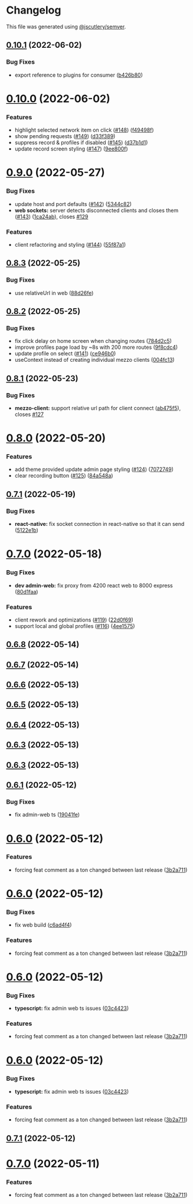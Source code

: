 # Changelog

This file was generated using [@jscutlery/semver](https://github.com/jscutlery/semver).

## [0.10.1](https://github.com/caribou-crew/mezzo/compare/v0.10.0...v0.10.1) (2022-06-02)

### Bug Fixes

- export reference to plugins for consumer ([b426b80](https://github.com/caribou-crew/mezzo/commit/b426b80507d4a7f2e3c3ed4ef92c45c7d6520c01))

# [0.10.0](https://github.com/caribou-crew/mezzo/compare/v0.9.0...v0.10.0) (2022-06-02)

### Features

- highlight selected network item on click ([#148](https://github.com/caribou-crew/mezzo/issues/148)) ([f49498f](https://github.com/caribou-crew/mezzo/commit/f49498feb43e7f8b2b33e447a1daed2b381c4a14))
- show pending requests ([#149](https://github.com/caribou-crew/mezzo/issues/149)) ([d33f389](https://github.com/caribou-crew/mezzo/commit/d33f389aaf2cd76c069cadf7c03c0dddb28f8c4c))
- suppress record & profiles if disabled ([#145](https://github.com/caribou-crew/mezzo/issues/145)) ([d37b1d1](https://github.com/caribou-crew/mezzo/commit/d37b1d1151c85253baaeec366cbf58f0d305b535))
- update record screen styling ([#147](https://github.com/caribou-crew/mezzo/issues/147)) ([9ee800f](https://github.com/caribou-crew/mezzo/commit/9ee800fbe327011113d180c5f7ef1b8834054b0c))

# [0.9.0](https://github.com/caribou-crew/mezzo/compare/v0.8.3...v0.9.0) (2022-05-27)

### Bug Fixes

- update host and port defaults ([#142](https://github.com/caribou-crew/mezzo/issues/142)) ([5344c82](https://github.com/caribou-crew/mezzo/commit/5344c82da23e04bd96415eb2065bb2d4c3ab3b16))
- **web sockets:** server detects disconnected clients and closes them ([#143](https://github.com/caribou-crew/mezzo/issues/143)) ([1ca24ab](https://github.com/caribou-crew/mezzo/commit/1ca24ab92205d9b940372ae23ff775bd6c77de38)), closes [#129](https://github.com/caribou-crew/mezzo/issues/129)

### Features

- client refactoring and styling ([#144](https://github.com/caribou-crew/mezzo/issues/144)) ([55f87a1](https://github.com/caribou-crew/mezzo/commit/55f87a19fc39d902cdec9de33fd0f30cd18ab9e9))

## [0.8.3](https://github.com/caribou-crew/mezzo/compare/v0.8.2...v0.8.3) (2022-05-25)

### Bug Fixes

- use relativeUrl in web ([88d26fe](https://github.com/caribou-crew/mezzo/commit/88d26fe8c673de3b688fc71b0f91782d4c2795c4))

## [0.8.2](https://github.com/caribou-crew/mezzo/compare/v0.8.1...v0.8.2) (2022-05-25)

### Bug Fixes

- fix click delay on home screen when changing routes ([784d2c5](https://github.com/caribou-crew/mezzo/commit/784d2c55d8f84e2394348e3e71320c622eb90157))
- improve profiles page load by ~8s with 200 more routes ([9f8cdc4](https://github.com/caribou-crew/mezzo/commit/9f8cdc49bb99cfbd73032a4504d4d525e756a1d3))
- update profile on select ([#141](https://github.com/caribou-crew/mezzo/issues/141)) ([ce946b0](https://github.com/caribou-crew/mezzo/commit/ce946b0776a98ef7b0c742a1a78e69db8785d453))
- useContext instead of creating individual mezzo clients ([004fc13](https://github.com/caribou-crew/mezzo/commit/004fc13eb98920bae3061967648244e15addca14))

## [0.8.1](https://github.com/caribou-crew/mezzo/compare/v0.8.0...v0.8.1) (2022-05-23)

### Bug Fixes

- **mezzo-client:** support relative url path for client connect ([ab475f5](https://github.com/caribou-crew/mezzo/commit/ab475f5887ee421f2efd5316d90c3317f5c366b1)), closes [#127](https://github.com/caribou-crew/mezzo/issues/127)

# [0.8.0](https://github.com/caribou-crew/mezzo/compare/v0.7.1...v0.8.0) (2022-05-20)

### Features

- add theme provided update admin page styling ([#124](https://github.com/caribou-crew/mezzo/issues/124)) ([7072749](https://github.com/caribou-crew/mezzo/commit/707274953af199a5d3a78e75ff9d971139c2b2a4))
- clear recording button ([#125](https://github.com/caribou-crew/mezzo/issues/125)) ([84a548a](https://github.com/caribou-crew/mezzo/commit/84a548add001657379b56152ef2a4300475d809c))

## [0.7.1](https://github.com/caribou-crew/mezzo/compare/v0.7.0...v0.7.1) (2022-05-19)

### Bug Fixes

- **react-native:** fix socket connection in react-native so that it can send ([5122e1b](https://github.com/caribou-crew/mezzo/commit/5122e1bb45135de44f30276673b449fa2771ab52))

# [0.7.0](https://github.com/caribou-crew/mezzo/compare/v0.6.8...v0.7.0) (2022-05-18)

### Bug Fixes

- **dev admin-web:** fix proxy from 4200 react web to 8000 express ([80d1faa](https://github.com/caribou-crew/mezzo/commit/80d1faa9c81bbfbb19761e1b9e4185d86e7bff21))

### Features

- client rework and optimizations ([#119](https://github.com/caribou-crew/mezzo/issues/119)) ([22d0f69](https://github.com/caribou-crew/mezzo/commit/22d0f6963e86ec7b47ffc7485fef34424e0b88d6))
- support local and global profiles ([#116](https://github.com/caribou-crew/mezzo/issues/116)) ([4ee1575](https://github.com/caribou-crew/mezzo/commit/4ee1575130b627cd6d2899569c2ceca5d69db8bc))

## [0.6.8](https://github.com/caribou-crew/mezzo/compare/v0.6.7...v0.6.8) (2022-05-14)

## [0.6.7](https://github.com/caribou-crew/mezzo/compare/v0.6.6...v0.6.7) (2022-05-14)

## [0.6.6](https://github.com/caribou-crew/mezzo/compare/v0.6.5...v0.6.6) (2022-05-13)

## [0.6.5](https://github.com/caribou-crew/mezzo/compare/v0.6.4...v0.6.5) (2022-05-13)

## [0.6.4](https://github.com/caribou-crew/mezzo/compare/v0.6.3...v0.6.4) (2022-05-13)

## [0.6.3](https://github.com/caribou-crew/mezzo/compare/v0.6.2...v0.6.3) (2022-05-13)

## [0.6.3](https://github.com/caribou-crew/mezzo/compare/v0.6.2...v0.6.3) (2022-05-13)

## [0.6.1](https://github.com/caribou-crew/mezzo/compare/v0.6.0...v0.6.1) (2022-05-12)

### Bug Fixes

- fix admin-web ts ([19041fe](https://github.com/caribou-crew/mezzo/commit/19041fe699378f1c98a6a7e86c8bd0369d927701))

# [0.6.0](https://github.com/caribou-crew/mezzo/compare/v0.5.0...v0.6.0) (2022-05-12)

### Features

- forcing feat comment as a ton changed between last release ([3b2a711](https://github.com/caribou-crew/mezzo/commit/3b2a711559d8e9cd4321a72bf2e0f367f791fccc))

# [0.6.0](https://github.com/caribou-crew/mezzo/compare/v0.5.0...v0.6.0) (2022-05-12)

### Bug Fixes

- fix web build ([c6ad4f4](https://github.com/caribou-crew/mezzo/commit/c6ad4f43011e9b08a77ace00e3074d285c6ed772))

### Features

- forcing feat comment as a ton changed between last release ([3b2a711](https://github.com/caribou-crew/mezzo/commit/3b2a711559d8e9cd4321a72bf2e0f367f791fccc))

# [0.6.0](https://github.com/caribou-crew/mezzo/compare/v0.5.0...v0.6.0) (2022-05-12)

### Bug Fixes

- **typescript:** fix admin web ts issues ([03c4423](https://github.com/caribou-crew/mezzo/commit/03c4423bb8eb0fef1ba8aa09d284e1d5c731d7b1))

### Features

- forcing feat comment as a ton changed between last release ([3b2a711](https://github.com/caribou-crew/mezzo/commit/3b2a711559d8e9cd4321a72bf2e0f367f791fccc))

# [0.6.0](https://github.com/caribou-crew/mezzo/compare/v0.5.0...v0.6.0) (2022-05-12)

### Bug Fixes

- **typescript:** fix admin web ts issues ([03c4423](https://github.com/caribou-crew/mezzo/commit/03c4423bb8eb0fef1ba8aa09d284e1d5c731d7b1))

### Features

- forcing feat comment as a ton changed between last release ([3b2a711](https://github.com/caribou-crew/mezzo/commit/3b2a711559d8e9cd4321a72bf2e0f367f791fccc))

## [0.7.1](https://github.com/caribou-crew/mezzo/compare/v0.7.0...v0.7.1) (2022-05-12)

# [0.7.0](https://github.com/caribou-crew/mezzo/compare/v0.6.0...v0.7.0) (2022-05-11)

### Features

- forcing feat comment as a ton changed between last release ([3b2a711](https://github.com/caribou-crew/mezzo/commit/3b2a711559d8e9cd4321a72bf2e0f367f791fccc))
